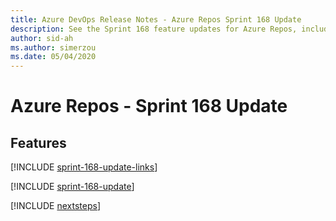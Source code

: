 ```yaml
---
title: Azure DevOps Release Notes - Azure Repos Sprint 168 Update
description: See the Sprint 168 feature updates for Azure Repos, including next steps.
author: sid-ah
ms.author: simerzou
ms.date: 05/04/2020
---
```


# Azure Repos - Sprint 168 Update

## Features

[!INCLUDE [sprint-168-update-links](../includes/repos/sprint-168-update-links.md)]

[!INCLUDE [sprint-168-update](../includes/repos/sprint-168-update.md)]

[!INCLUDE [nextsteps](../includes/nextsteps.md)]
